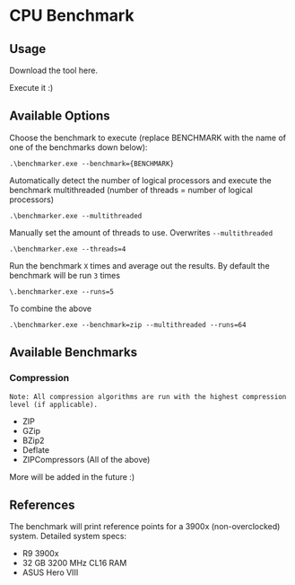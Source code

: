 # CPU Benchmark

## Usage

Download the tool here.

Execute it :)

## Available Options

Choose the benchmark to execute (replace BENCHMARK with the name of one of the benchmarks down below):

`.\benchmarker.exe --benchmark={BENCHMARK}`


Automatically detect the number of logical processors and execute the benchmark multithreaded (number of threads = number of logical processors)

`.\benchmarker.exe --multithreaded`


Manually set the amount of threads to use. Overwrites `--multithreaded`

`.\benchmarker.exe --threads=4`


Run the benchmark `X` times and average out the results. By default the benchmark will be run `3` times

`\.benchmarker.exe --runs=5`


To combine the above

`.\benchmarker.exe --benchmark=zip --multithreaded --runs=64`

## Available Benchmarks

### Compression

`Note: All compression algorithms are run with the highest compression level (if applicable).`

* ZIP
* GZip
* BZip2
* Deflate
* ZIPCompressors (All of the above)

More will be added in the future :)

## References

The benchmark will print reference points for a 3900x (non-overclocked) system.
Detailed system specs:
- R9 3900x
- 32 GB 3200 MHz CL16 RAM
- ASUS Hero VIII
